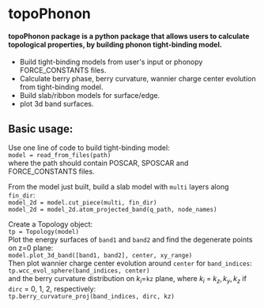 # topoPhonon
#### topoPhonon package is a python package that allows users to calculate topological properties, by building phonon tight-binding model.
* Build tight-binding models from user's input or phonopy FORCE_CONSTANTS files.  
* Calculate berry phase, berry curvature, wannier charge center evolution from tight-binding model.  
* Build slab/ribbon models for surface/edge.  
* plot 3d band surfaces.   

## Basic usage:  

Use one line of code to build tight-binding model:  
`model = read_from_files(path)`  
where the path should contain POSCAR, SPOSCAR and FORCE_CONSTANTS files.   

From the model just built, build a slab model with `multi` layers along `fin_dir`:     
`model_2d = model.cut_piece(multi, fin_dir)`  
`model_2d = model_2d.atom_projected_band(q_path, node_names)`  

Create a Topology object:  
`tp = Topology(model)`  
Plot the energy surfaces of `band1` and `band2` and find the degenerate points on z=0 plane:  
`model.plot_3d_band([band1, band2], center, xy_range)`  
Then plot wannier charge center evolution around `center` for `band_indices`:  
`tp.wcc_evol_sphere(band_indices, center)`  
and the berry curvature distribution on $k_i$=`kz` plane, where $k_i$ = $k_z, k_y, k_z$ if `dirc` = 0, 1, 2, respectively:  
`tp.berry_curvature_proj(band_indices, dirc, kz)`  
